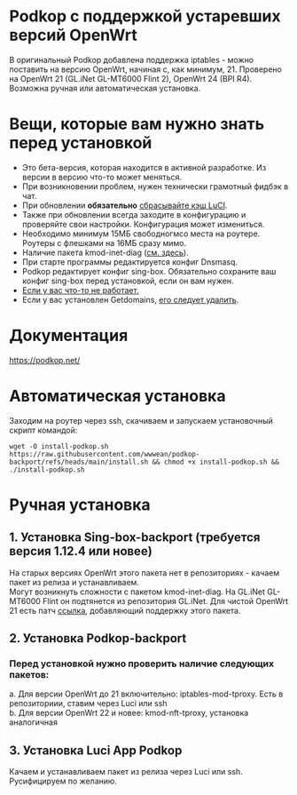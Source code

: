 # Podkop с поддержкой устаревших версий OpenWrt

В оригинальный Podkop добавлена поддержка iptables - можно поставить на версию OpenWrt, начиная с, как минимум, 21. Проверено на OpenWrt 21 (GL.iNet GL-MT6000 Flint 2), OpenWrt 24 (BPI R4). Возможна ручная или автоматическая установка.

# Вещи, которые вам нужно знать перед установкой
- Это бета-версия, которая находится в активной разработке. Из версии в версию что-то может меняться.
- При возникновении проблем, нужен технически грамотный фидбэк в чат.
- При обновлении **обязательно** [сбрасывайте кэш LuCI](https://podkop.net/docs/clear-browser-cache/).
- Также при обновлении всегда заходите в конфигурацию и проверяйте свои настройки. Конфигурация может измениться.
- Необходимо минимум 15МБ свободногмсо места на роутере. Роутеры с флешками на 16МБ сразу мимо.
- Наличие пакета kmod-inet-diag ([см. здесь](#1-установка-sing-box-backport-требуется-версия-1124-или-новее)).
- При старте программы редактируется конфиг Dnsmasq.
- Podkop редактирует конфиг sing-box. Обязательно сохраните ваш конфиг sing-box перед установкой, если он вам нужен.
- [Если у вас что-то не работает.](https://podkop.net/docs/diagnostics/)
- Если у вас установлен Getdomains, [его следует удалить](https://github.com/itdoginfo/domain-routing-openwrt?tab=readme-ov-file#%D1%81%D0%BA%D1%80%D0%B8%D0%BF%D1%82-%D0%B4%D0%BB%D1%8F-%D1%83%D0%B4%D0%B0%D0%BB%D0%B5%D0%BD%D0%B8%D1%8F).

# Документация
https://podkop.net/

# Автоматическая установка
Заходим на роутер через ssh, скачиваем и запускаем установочный скрипт командой:
```
wget -O install-podkop.sh https://raw.githubusercontent.com/wwwean/podkop-backport/refs/heads/main/install.sh && chmod +x install-podkop.sh && ./install-podkop.sh
```

# Ручная установка
## 1. Установка Sing-box-backport (требуется версия 1.12.4 или новее)
На старых версиях OpenWrt этого пакета нет в репозиториях - качаем пакет из релиза и устанавливаем.\
Могут возникнуть сложности с пакетом kmod-inet-diag. На GL.iNet GL-MT6000 Flint он подтянется из репозитория GL.iNet. Для чистой OpenWrt 21 есть патч [ссылка](https://github.com/openwrt/openwrt/commit/efc8aff62cb244583a14c30f8d099103b75ced1d.patch), добавляющий поддержку этого пакета.

## 2. Установка Podkop-backport
### Перед установкой нужно проверить наличие следующих пакетов:
a. Для версии OpenWrt до 21 включительно: iptables-mod-tproxy. Есть в репозиториии, ставим через Luci или ssh\
b. Для версии OpenWrt 22 и новее: kmod-nft-tproxy, установка аналогичная

## 3. Установка Luci App Podkop
Качаем и устанавливаем пакет из релиза через Luci или ssh. Русифицируем по желанию.

